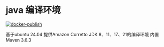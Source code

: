 # java 编译环境
[![docker-publish](https://github.com/zcx2001/myjdk-builder/actions/workflows/docker-publish.yml/badge.svg)](https://github.com/zcx2001/myjdk-builder/actions?query=workflow%3A%22Docker+Publish%22)  

基于ubuntu 24.04 提供Amazon Corretto JDK 8、11、17、21的编译环境 内置Maven 3.6.3
